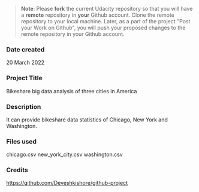>**Note**: Please **fork** the current Udacity repository so that you will have a **remote** repository in **your** Github account. Clone the remote repository to your local machine. Later, as a part of the project "Post your Work on Github", you will push your proposed changes to the remote repository in your Github account.

### Date created
20 March 2022

### Project Title
Bikeshare big data analysis of three cities in America

### Description
It can provide bikeshare data statistics of Chicago, New York and Washington.

### Files used
chicago.csv
new_york_city.csv
washington.csv

### Credits
https://github.com/Deveshkishore/github-project
